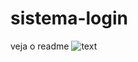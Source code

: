 # sistema-login
veja o readme 
![text](https://excalidraw.com/#json=NgrSkefrpvjtkyOtqVgG0,lfmUy4A_ev6xA1p4VOwfzA)
